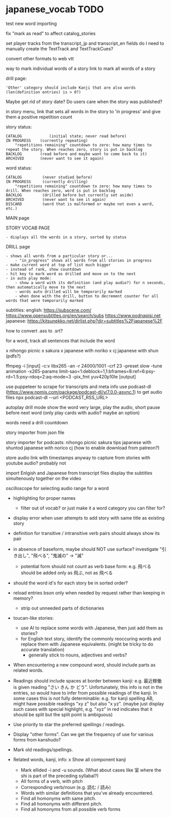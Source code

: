 # japanese_vocab TODO

test new word importing

fix "mark as read" to affect catalog_stories

set player tracks from the transcript_jp and transcript_en fields
    do I need to manually create the TextTrack and TextTrackCues?
    
convert other formats to web vtt

way to mark individual words of a story
link to mark all words of a story


drill page:

    'Other' category should include Kanji that are also words (len(definition entries) is > 0?)
    

Maybe get rid of story date? Do users care when the story was published?

in story menu, link that sets all words in the story to 'in progress' and give them a positive repetition count


story status:

    CATALOG            (initial state; never read before)
    IN PROGRESS    (currently repeating)
        "repetitions remaining" countdown to zero: how many times to repeat the story. When reaches zero, story is put in backlog
    BACKLOG        (read before and maybe want to come back to it)
    ARCHIVED       (never want to see it again)

word status:

    CATALOG         (never studied before)
    IN PROGRESS     (currently drilling)
        "repetitions remaining" countdown to zero: how many times to drill. When reaches zero, word is put in backlog
    BACKLOG         (drilled before but currently set aside)
    ARCHIVED        (never want to see it again)
    DISCARD         (word that is malformed or maybe not even a word, etc.)


MAIN page


STORY VOCAB PAGE

    - displays all the words in a story, sorted by status

DRILL page

    - shows all words from a particular story or...
        - "in_progress" shows all words from all stories in progress
    - make current word at top of list much bigger
    - instead of rank, show countdown
    - hit key to mark word as drilled and move on to the next
    - in auto play mode:
        - show a word with its definition (and play audio?) for n seconds, then automatically move to the next
        - words auto drilled will be temporarily marked
        - when done with the drill, button to decrement counter for all words that were temporarily marked


subtitles: 
    english: https://subscene.com/   https://www.opensubtitles.org/en/search/subs   https://www.podnapisi.net
    japanese: https://kitsunekko.net/dirlist.php?dir=subtitles%2Fjapanese%2F 

how to convert .ass to .srt?

for a word, track all sentences that include the word

x nihongo picnic
x sakura
x japanese with noriko
x cj
japanese with shun (pdfs?)


ffmpeg -i [input] -c:v libx265 -an -r 24000/1001 -crf 23 -preset slow -tune animation -x265-params limit-sao=1:deblock=1,1:bframes=8:ref=6:psy-rd=1.5:psy-rdoq=2:aq-mode=3 -pix_fmt yuv420p10le [output]



use puppeteer to scrape for transcripts and meta info
use podcast-dl (https://www.npmjs.com/package/podcast-dl/v/7.0.0-async.1) to get audio files
    npx podcast-dl --url <PODCAST_RSS_URL>

autoplay drill mode
    show the word very large, play the audio, short pause before next word
        (only play cards with audio? maybe an option)

words need a drill countdown

story importer from json file


story importer for podcasts:
    nihongo picnic
    sakura tips
    japanese with shuntod
    japanese with norico
    cj (how to enable download from patreon?)

store audio link with timestamps
    anyway to capture from stories with youtube audio? probably not

import Enlgish and Japanese from transcript files
    display the subtitles simultenously together on the video

oscilloscope for selecting audio range for a word

<audio id="audio" src="test.mp3"></audio>
<script type="text/javascript">
    var context = new webkitAudioContext;
    var el = document.getElementById('audio');
    var source = context.createMediaElementSource(el);
    source.connect(context.destination);
    el.play();
</script>















- highlighting for proper names
    - filter out of vocab? or just make it a word category you can filter for?

- display error when user attempts to add story with same title as existing story
  
- definition for transitive / intransitive verb pairs should always show its pair

- in absence of baseform, maybe should NOT use surface? investigate "引き出し", "飛べる", "鬼滅の" -> "滅"
    - potential form should not count as verb base form: e.g. 飛べる should be added only as 飛ぶ, not as 飛べる

- should the word id's for each story be in sorted order?

- reload entries bson only when needed by request rather than keeping in memory?
    - strip out unneeded parts of dictionaries

- toucan-like stories:
    - use AI to replace some words with Japanese, then just add them as stories?
    - for English text story, identify the commonly reoccuring words and replace them with Japanese equivalents. (might be tricky to do accurate translation)
        - generally stick to nouns, adjectives and verbs?

- When encountering a new compound word, should include parts as related words.

- Readings should include spaces at border between kanji: e.g. 最近稼働 is given reading "さい きん か どう". Unfortunately, this info is not in the entries, so would have to infer from possible readings of the kanji. In some cases this is not fully determinable: e.g. for kanji spelling AB, might have possible readings "xy z" but also "x yz". (maybe just display such cases with special highlight, e.g. "xyz" in red indicates that it should be split but the split point is ambiguous)
- Use priority to star the preferred spellings / readings.
- Display "other forms". Can we get the frequency of use for various forms from kanshudo?
- Mark old readings/spellings.
- Related words, kanji, info:
    x Show all component kanji
    - Mark ellided -i and -u sounds. (What about cases like 室 where the shi is part of the preceding syllabal?)
    - All forms of a verb, with pitch
    - Corresponding verb/noun (e.g. 読む / 読み)
    - Words with similar definitions that you've already encountered.
    - Find all homonyms with same pitch.
    - Find all homonyms with different pitch.
    - Find all homonyms from all possible verb forms